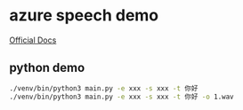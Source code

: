 # azure speech demo

[Official Docs](https://docs.microsoft.com/zh-cn/azure/cognitive-services/speech-service/)

## python demo

```bash
./venv/bin/python3 main.py -e xxx -s xxx -t 你好
./venv/bin/python3 main.py -e xxx -s xxx -t 你好 -o 1.wav
```
